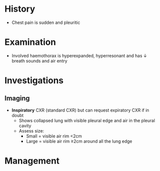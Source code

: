 # History
- Chest pain is sudden and pleuritic
# Examination
- Involved haemothorax is hyperexpanded, hyperresonant and has ↓ breath sounds and air entry
# Investigations
## Imaging
- **Inspiratory** CXR (standard CXR) but can request expiratory CXR if in doubt
	- Shows collapsed lung with visible pleural edge and air in the pleural cavity
	- Assess size:
		- Small = visible air rim <2cm
		- Large = visible air rim ≥2cm around all the lung edge
# Management
